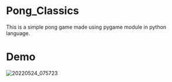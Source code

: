 # Pong_Classics
This is a simple pong game made using pygame module in python language.

# Demo
![20220524_075723](https://user-images.githubusercontent.com/84112374/169934630-aed80bd8-cf04-4f48-8048-9c4d94dc7f64.gif)
